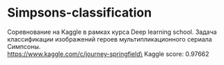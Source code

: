# Simpsons-classification
Соревнование на Kaggle в рамках курса Deep learning school. Задача классификации изображений героев мультипликационного сериала Симпсоны.\
https://www.kaggle.com/c/journey-springfield\
Kaggle score: 0.97662
